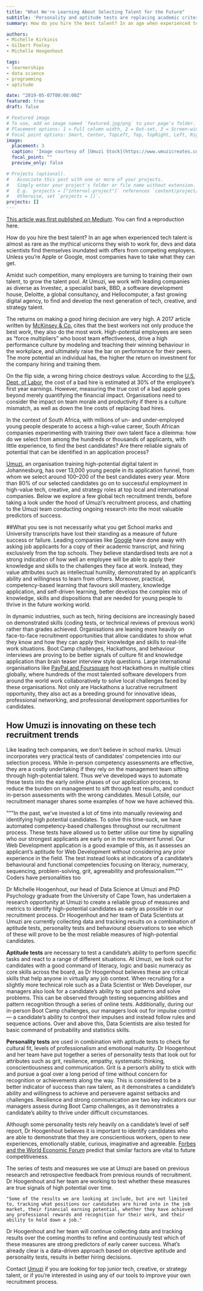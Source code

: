 ```yaml
---
title: "What We're Learning About Selecting Talent for the Future"
subtitle: 'Personality and aptitude tests are replacing academic criteria in hiring decisions'
summary: How do you hire the best talent? In an age when experienced tech talent is almost as rare as the mythical unicorns they wish to work for, devs and data scientists find themselves inundated with offers from competing employers. Unless you’re Apple or Google, most companies have to take what they can get. In dynamic industries, such as tech, hiring decisions are increasingly based on demonstrated skills (coding tests, or technical reviews of previous work) rather than grades achieved. Like leading tech companies, we don’t believe in school marks. Umuzi incorporates very practical tests of candidates’ competencies into our selection process.

authors:
- Michelle Kirkinis
- Gilbert Pooley
- Michelle Hoogenhout

tags:
- learnerships
- data science
- programming
- aptitude

date: "2019-05-07T00:00:00Z"
featured: true
draft: false

# Featured image
# To use, add an image named `featured.jpg/png` to your page's folder.
# Placement options: 1 = Full column width, 2 = Out-set, 3 = Screen-width
# Focal point options: Smart, Center, TopLeft, Top, TopRight, Left, Right, BottomLeft, Bottom, BottomRight
image:
  placement: 3
  caption: 'Image courtesy of [Umuzi Stock](https://www.umuzicreates.com/stock-1)'
  focal_point: ""
  preview_only: false

# Projects (optional).
#   Associate this post with one or more of your projects.
#   Simply enter your project's folder or file name without extension.
#   E.g. `projects = ["internal-project"]` references `content/project/deep-learning/index.md`.
#   Otherwise, set `projects = []`.
projects: []
---
```


[This article was first published on Medium](https://medium.com/@Umuzi/what-were-learning-about-selecting-talent-for-the-future-f8f9f5a42556). You can find a reproduction here.

How do you hire the best talent? In an age when experienced tech talent is almost as rare as the mythical unicorns they wish to work for, devs and data scientists find themselves inundated with offers from competing employers. Unless you’re Apple or Google, most companies have to take what they can get.

Amidst such competition, many employers are turning to training their own talent, to grow the talent pool. At Umuzi, we work with leading companies as diverse as Investec, a specialist bank, BBD, a software development house, Deloitte, a global consultancy, and Hellocomputer, a fast growing digital agency, to find and develop the next generation of tech, creative, and strategy talent.

The returns on making a good hiring decision are very high. A 2017 article written by [McKinsey & Co.](https://www.mckinsey.com/business-functions/organization/our-insights/attracting-and-retaining-the-right-talent) cites that the best workers not only produce the best work, they also do the most work. High-potential employees are seen as “force multipliers” who boost team effectiveness, drive a high performance culture by modeling and teaching their winning behaviour in the workplace, and ultimately raise the bar on performance for their peers. The more potential an individual has, the higher the return on investment for the company hiring and training them.

On the flip side, a wrong hiring choice destroys value. According to the [U.S. Dept. of Labor](https://www.forbes.com/sites/falonfatemi/2016/09/28/the-true-cost-of-a-bad-hire-its-more-than-you-think/#580b7d4a4aa4), the cost of a bad hire is estimated at 30% of the employee’s first year earnings. However, measuring the true cost of a bad apple goes beyond merely quantifying the financial impact. Organisations need to consider the impact on team morale and productivity if there is a culture mismatch, as well as down the line costs of replacing bad hires.

In the context of South Africa, with millions of un- and under-employed young people desperate to access a high-value career, South African companies experimenting with training their own talent face a dilemma: how do we select from among the hundreds or thousands of applicants, with little experience, to find the best candidates? Are there reliable signals of potential that can be identified in an application process?

[Umuzi](https://www.umuzi.org/), an organisation training high-potential digital talent in Johannesburg, has over 13,000 young people in its application funnel, from whom we select around 100–200 of the best candidates every year. More than 80% of our selected candidates go on to successful employment in high-value tech, creative, and strategy roles at top local and international companies. Below we explore a few global tech recruitment trends, before taking a look under the hood of Umuzi’s recruitment process, and chatting to the Umuzi team conducting ongoing research into the most valuable predictors of success.


##What you see is not necessarily what you get
School marks and University transcripts have lost their standing as a measure of future success or failure. Leading companies like [Google](https://qz.com/180247/why-google-doesnt-care-about-hiring-top-college-graduates/) have done away with asking job applicants for a copy of their academic transcript, and hiring exclusively from the top schools. They believe standardised tests are not a strong indication of how well an employee will be able to apply their knowledge and skills to the challenges they face at work. Instead, they value attributes such as intellectual humility, demonstrated by an applicant’s ability and willingness to learn from others. Moreover, practical, competency-based learning that favours skill mastery, knowledge application, and self-driven learning, better develops the complex mix of knowledge, skills and dispositions that are needed for young people to thrive in the future working world.

In dynamic industries, such as tech, hiring decisions are increasingly based on demonstrated skills (coding tests, or technical reviews of previous work) rather than grades achieved. Organisations are leaning more heavily on face-to-face recruitment opportunities that allow candidates to show what they know and how they can apply their knowledge and skills to real-life work situations. Boot Camp challenges, Hackathons, and behaviour interviews are proving to be better signals of culture fit and knowledge application than brain teaser interview style questions. Large international organisations like [PayPal and Foursquare](https://dzone.com/articles/hackathon-projects-by-big-companies-foursqueare-pa) host Hackathons in multiple cities globally, where hundreds of the most talented software developers from around the world work collaboratively to solve local challenges faced by these organisations. Not only are Hackathons a lucrative recruitment opportunity, they also act as a breeding ground for innovative ideas, professional networking, and professional development opportunities for candidates.

## How Umuzi is innovating on these tech recruitment trends
Like leading tech companies, we don’t believe in school marks. Umuzi incorporates very practical tests of candidates’ competencies into our selection process. While in-person competency assessments are effective, they are a costly undertaking if they rely on the management team sifting through high-potential talent. Thus we’ve developed ways to automate these tests into the early online phases of our application process, to reduce the burden on management to sift through test results, and conduct in-person assessments with the wrong candidates. Mesuli Lotsile, our recruitment manager shares some examples of how we have achieved this.

"""In the past, we’ve invested a lot of time into manually reviewing and identifying high potential candidates. To solve this time-suck, we have automated competency-based challenges throughout our recruitment process. These tests have allowed us to better utilise our time by signalling who our strongest applicants are early on in the recruitment funnel. Our Web Development application is a good example of this, as it assesses an applicant’s aptitude for Web Development without considering any prior experience in the field. The test instead looks at indicators of a candidate’s behavioural and functional competencies focusing on literacy, numeracy, sequencing, problem-solving, grit, agreeability and professionalism."""
Coders have personalities too

Dr Michelle Hoogenhout, our head of Data Science at Umuzi and PhD Psychology graduate from the University of Cape Town, has undertaken a research opportunity at Umuzi to create a reliable group of measures and metrics to identify high-potential candidates as early as possible in our recruitment process. Dr Hoogenhout and her team of Data Scientists at Umuzi are currently collecting data and tracking results on a combination of aptitude tests, personality tests and behavioural observations to see which of these will prove to be the most reliable measures of high-potential candidates.

**Aptitude tests** are necessary to test a candidate’s ability to perform specific tasks and react to a range of different situations. At Umuzi, we look out for candidates with a good command of literacy, logic and basic numeracy as core skills across the board, as Dr Hoogenhout believes these are critical skills that help anyone in virtually any job context. When recruiting for a slightly more technical role such as a Data Scientist or Web Developer, our managers also look for a candidate’s ability to spot patterns and solve problems. This can be observed through testing sequencing abilities and pattern recognition through a series of online tests. Additionally, during our in-person Boot Camp challenges, our managers look out for impulse control — a candidate’s ability to control their impulses and instead follow rules and sequence actions. Over and above this, Data Scientists are also tested for basic command of probability and statistics skills.

**Personality tests** are used in combination with aptitude tests to check for cultural fit, levels of professionalism and emotional maturity. Dr Hoogenhout and her team have put together a series of personality tests that look out for attributes such as grit, resilience, empathy, systematic thinking, conscientiousness and communication. Grit is a person’s ability to stick with and pursue a goal over a long period of time without concern for recognition or achievements along the way. This is considered to be a better indicator of success than raw talent, as it demonstrates a candidate’s ability and willingness to achieve and persevere against setbacks and challenges. Resilience and strong communication are two key indicators our managers assess during Boot Camp challenges, as it demonstrates a candidate’s ability to thrive under difficult circumstances.

Although some personality tests rely heavily on a candidate’s level of self report, Dr Hoogenhout believes it is important to identify candidates who are able to demonstrate that they are conscientious workers, open to new experiences, emotionally stable, curious, imaginative and agreeable. [Forbes and the World Economic Forum](https://www.forbes.com/sites/ellevate/2018/08/06/the-skills-you-need-to-succeed-in-2020/#38fc183f288a) predict that similar factors are vital to future competitiveness.

The series of tests and measures we use at Umuzi are based on previous research and retrospective feedback from previous rounds of recruitment. Dr Hoogenhout and her team are working to test whether these measures are true signals of high potential over time.

``"Some of the results we are looking at include, but are not limited to, tracking what positions our candidates are hired into in the job market, their financial earning potential, whether they have achieved any professional rewards and recognition for their work, and their ability to hold down a job."``

Dr Hoogenhout and her team will continue collecting data and tracking results over the coming months to refine and continuously test which of these measures are strong predictors of early career success.
What’s already clear is a data-driven approach based on objective aptitude and personality tests, results in better hiring decisions.

Contact [Umuzi](https://www.umuzi.org/) if you are looking for top junior tech, creative, or strategy talent, or if you’re interested in using any of our tools to improve your own recruitment process.
